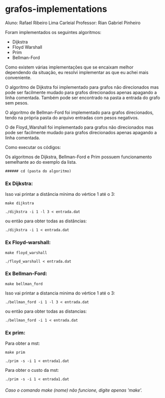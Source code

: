   # grafos-implementations
  
  
  Aluno: Rafael Ribeiro Lima Carleial
  Professor: Rian Gabriel Pinheiro
  
  
  Foram implementados os seguintes algoritmos:

  - Dijkstra
  - Floyd Warshall
  - Prim
  - Bellman-Ford

  Como existem várias implementações que se encaixam melhor dependendo da situação, eu resolvi implementar as que eu achei mais conveniente.

  O algoritmo de Dijkstra foi implementado para grafos não direcionados mas pode ser facilmente mudado para grafos direcionados apenas apagando a linha comentada. Também pode ser encontrado na pasta a entrada do grafo sem pesos.

  O algoritmo de Bellman-Ford foi implementado para grafos direcionados, tendo na própria pasta do arquivo entradas com pesos negativos.

  O de Floyd_Warshall foi implementado para grafos não direcionados mas pode ser facilmente mudado para grafos direcionados apenas apagando a linha comentada.

  Como executar os códigos:

  Os algoritmos de Dijkstra, Bellman-Ford e Prim possuem funcionamento semelhante ao do exemplo da lista.
  
```
###### cd (pasta do algoritmo)
```

### Ex Dijkstra:


  Isso vai printar a distância mínima do vértice 1 até o 3:
  
```
make dijkstra
```
```
./dijkstra -i 1 -l 3 < entrada.dat
```

  ou então para obter todas as distâncias:
  
```
./dijkstra -i 1 < entrada.dat
```


### Ex Floyd-warshall:


```
make floyd_warshall
```
```
./floyd_warshall < entrada.dat
```


### Ex Bellman-Ford:


```
make bellman_ford
```
  Isso vai printar a distancia minima do vértice 1 até o 3:
  
```
./bellman_ford -i 1 -l 3 < entrada.dat
```
  


  ou então para obter todas as distancias:

```
./bellman_ford -i 1 < entrada.dat
```



### Ex prim:


Para obter a mst:

```
make prim
```
```
./prim -s -i 1 < entrada1.dat
```
  


  Para obter o custo da mst:
```
./prim -s -i 1 < entrada1.dat
```


###### Caso o comando make (nome) não funcione, digite apenas 'make'.
